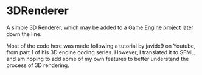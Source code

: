 # 3DRenderer
A simple 3D Renderer, which may be added to a Game Engine project later down the line.

Most of the code here was made following a tutorial by javidx9 on Youtube, from part 1 of his 3D engine coding series. However,
I translated it to SFML, and am hoping to add some of my own features to better understand the process of 3D rendering.